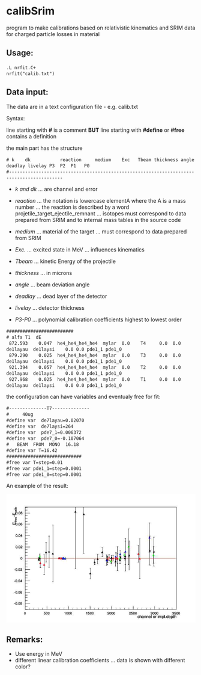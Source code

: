 calibSrim
=========

program to make calibrations based on relativistic kinematics and SRIM data for charged particle losses in material 

Usage:
---------

```
.L nrfit.C+
nrfit("calib.txt")
```


Data input:
-----------

The data are in a text configuration file - e.g. calib.txt

Syntax:

line starting with __#__ is a comment
**BUT**
line starting with __#define__ or __#free__ contains a definition

the main part has the structure

```#-----------------------------------------------------------------------------------------
# k    dk           reaction     medium    Exc   Tbeam thickness angle   deadlay livelay P3  P2  P1   P0
#------------------------------------------------------------------------------------------
```

* _k and dk_ ... are channel and error

* _reaction_ ... the notation is lowercase elementA where the A is a mass number
         ... the reaction is described by a word projetile_target_ejectile_remnant
         ... isotopes must correspond to data prepared from SRIM and to internal mass tables in the source code

* _medium_ ... material of the target
       ... must correspond to data prepared from SRIM

* _Exc._   ... excited state in MeV ... influences kinematics

* _Tbeam_  ... kinetic Energy of the projectile

* _thickness_ ... in microns

* _angle_ ...    beam deviation angle

* _deadlay_ ... dead layer of the detector

* _livelay_ ... detector thickness

* _P3-P0_ ...  polynomial calibration coefficients highest to lowest order

```
#########################
# alfa T1  dE
 872.593    0.047  he4_he4_he4_he4  mylar  0.0    T4     0.0  0.0   de1layau  de1laysi    0.0 0.0 pde1_1 pde1_0
 879.290    0.025  he4_he4_he4_he4  mylar  0.0    T3     0.0  0.0   de1layau  de1laysi    0.0 0.0 pde1_1 pde1_0
 921.394    0.057  he4_he4_he4_he4  mylar  0.0    T2     0.0  0.0   de1layau  de1laysi    0.0 0.0 pde1_1 pde1_0
 927.968    0.025  he4_he4_he4_he4  mylar  0.0    T1     0.0  0.0   de1layau  de1laysi    0.0 0.0 pde1_1 pde1_0

```


the configuration can have variables and eventualy free for fit:

```
#--------------T7--------------
#     40ug
#define var  de7layau=0.02070
#define var  de7laysi=264
#define var  pde7_1=0.006372
#define var  pde7_0=-0.107064
#   BEAM  FROM  MONO  16.18
#define var T=16.42
############################
#free var T=step=0.01
#free var pde1_1=step=0.0001
#free var pde1_0=step=0.0001
```

An example of the result:

![alt text](https://github.com/jaromrax/calibNR/blob/master/calib_complex.jpg "pull graph")

Remarks:
----------

* Use energy in MeV
* different linear calibration coefficients ... data is shown with different color?
